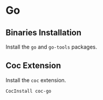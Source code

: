 # Go

## Binaries Installation

Install the `go` and `go-tools` packages.

## Coc Extension

Install the `coc` extension.

```viml
CocInstall coc-go
```
